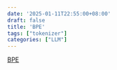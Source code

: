 ```yaml
---
date: '2025-01-11T22:55:00+08:00'
draft: false
title: 'BPE'
tags: ["tokenizer"]
categories: ["LLM"]
---
```


[BPE](https://xves6ft58q.feishu.cn/docx/ALf7d0OwwoLT01xcOIWccILJngf?from=from_copylink)
